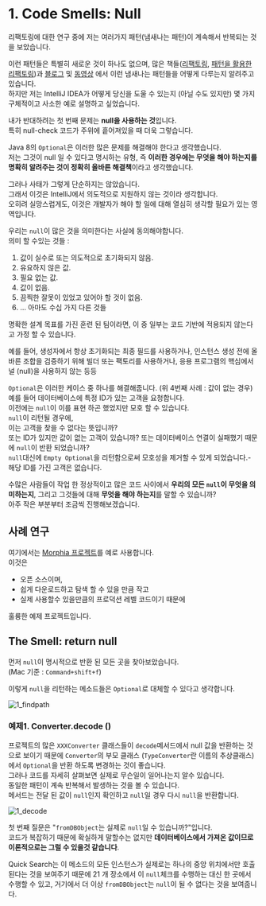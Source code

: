 # 1. Code Smells: Null

리팩토링에 대한 연구 중에 저는 여러가지 패턴(냄새나는 패턴)이 계속해서 반복되는 것을 보았습니다.  
  
이런 패턴들은 특별히 새로운 것이 하나도 없으며, 많은 책들([리팩토링](http://www.yes24.com/24/goods/7951038?scode=032&OzSrank=1), [패턴을 활용한 리팩토링](http://www.yes24.com/24/goods/14752528?scode=032&OzSrank=2))과 [블로그](https://refactoring.com/) 및 [동영상](https://www.youtube.com/watch?v=y4_SJzNJnXU&feature=youtu.be) 에서 이런 냄새나는 패턴들을 어떻게 다루는지 알려주고 있습니다.  
하지만 저는 IntelliJ IDEA가 어떻게 당신을 도울 수 있는지 (아닐 수도 있지만) 몇 가지 구체적이고 사소한 예로 설명하고 싶었습니다.  
  
내가 반대하려는 첫 번째 문제는 **null을 사용하는 것**입니다.  
특히 null-check 코드가 주위에 흩어져있을 때 더욱 그렇습니다.  
  
Java 8의 ```Optional```은 이러한 많은 문제를 해결해야 한다고 생각했습니다.  
저는 그것이 null 일 수 있다고 명시하는 유형, 즉 **이러한 경우에는 무엇을 해야 하는지를 명확히 알려주는 것이 정확히 올바른 해결책**이라고 생각했습니다.  
  
그러나 사태가 그렇게 단순하지는 않았습니다.  
그래서 이것은 IntelliJ에서 의도적으로 지원하지 않는 것이라 생각합니다.  
오히려 실망스럽게도, 이것은 개발자가 해야 할 일에 대해 열심히 생각할 필요가 있는 영역입니다.  
  
우리는 ```null```이 많은 것을 의미한다는 사실에 동의해야합니다.  
의미 할 수있는 것들 :

1. 값이 실수로 또는 의도적으로 초기화되지 않음.
2. 유요하지 않은 값.
3. 필요 없는 값.
4. 값이 없음.
5. 끔찍한 잘못이 있었고 있어야 할 것이 없음.
6. ... 아마도 수십 가지 다른 것들

명확한 설계 목표를 가진 훈련 된 팀이라면, 이 중 일부는 코드 기반에 적용되지 않는다고 가정 할 수 있습니다.  
  
예를 들어, 생성자에서 항상 초기화되는 최종 필드를 사용하거나, 인스턴스 생성 전에 올바른 조합을 검증하기 위해 빌더 또는 팩토리를 사용하거나, 응용 프로그램의 핵심에서 널 (null)을 사용하지 않는 등등  
  
```Optional```은 이러한 케이스 중 하나를 해결해줍니다. (위 4번째 사례 : 값이 없는 경우)  
예를 들어 데이터베이스에 특정 ID가 있는 고객을 요청합니다.  
이전에는 ```null```이 이를 표현 하곤 했었지만 모호 할 수 있습니다.  
```null```이 리턴될 경우에,  
이는 고객을 찾을 수 없다는 뜻입니까?  
또는 ID가 있지만 값이 없는 고객이 있습니까? 
또는 데이터베이스 연결이 실패했기 때문에 ```null```이 반환 되었습니까?  
```null```대신에 ```Empty Optional```을 리턴함으로써 모호성을 제거할 수 있게 되었습니다.- 해당 ID를 가진 고객은 없습니다.  
  
수많은 사람들이 작업 한 정상적이고 많은 코드 사이에서 **우리의 모든 ```null```이 무엇을 의미하는지**, 그리고 그것들에 대해 **무엇을 해야 하는지**를 말할 수 있습니까?  
아주 작은 부분부터 조금씩 진행해보겠습니다.

## 사례 연구

여기에서는 [Morphia 프로젝트](https://github.com/mongodb/morphia)를 예로 사용합니다.  
이것은 
* 오픈 소스이며, 
* 쉽게 다운로드하고 탐색 할 수 있을 만큼 작고 
* 실제 사용할수 있을만큼의 프로덕션 레벨 코드이기 때문에 

훌륭한 예제 프로젝트입니다.  

## The Smell: return null

먼저 ```null```이 명시적으로 반환 된 모든 곳을 찾아보았습니다.  
(Mac 기준 : ```Command+shift+f```)  
  
이렇게 ```null```을 리턴하는 메소드들은 ```Optional```로 대체할 수 있다고 생각합니다.

![1_findpath](./images/1_findpath.png)

### 예제1. Converter.decode ()

프로젝트의 많은 ```XXXConverter``` 클래스들이 ```decode```메서드에서 null 값을 반환하는 것으로 보이기 때문에 ```Converter```의 부모 클래스 (```TypeConverter```란 이름의 추상클래스)에서 ```Optional```을 반환 하도록 변경하는 것이 좋습니다.  
그러나 코드를 자세히 살펴보면 실제로 무슨일이 일어나는지 알수 있습니다.  
동일한 패턴이 계속 반복해서 발생하는 것을 볼 수 있습니다.  
메서드는 전달 된 값이 ```null```인지 확인하고 ```null```일 경우 다시 ```null```을 반환합니다.

![1_decode](./images/1_decode.png)

첫 번째 질문은 "```fromDBObject```는 실제로 ```null```일 수 있습니까?"입니다.  
코드가 복잡하기 때문에 확실하게 말할수는 없지만 **데이터베이스에서 가져온 값이므로 이론적으로는 그럴 수 있을것 같습니다**.  
  
Quick Search는 이 메소드의 모든 인스턴스가 실제로는 하나의 중앙 위치에서만 호출된다는 것을 보여주기 때문에 21 개 장소에서 이 ```null```체크를 수행하는 대신 한 곳에서 수행할 수 있고, 거기에서 더 이상 ```fromDBObject```는 ```null```이 될 수 없다는 것을 보여줍니다.




